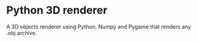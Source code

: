 # Python 3D renderer
 A 3D objects renderer using Python, Numpy and Pygame that renders any .obj archive.
